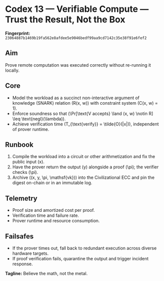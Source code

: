 # Codex 13 — Verifiable Compute — Trust the Result, Not the Box

**Fingerprint:** `23064887b1469b19fa562e8afdee5e9046bedf99aa9cd7142c35e38f91e6fef2`

## Aim
Prove remote computation was executed correctly without re-running it locally.

## Core
- Model the workload as a succinct non-interactive argument of knowledge (SNARK) relation \(R(x, w)\) with constraint system \(C(x, w) = 1\).
- Enforce soundness so that \(\Pr[\text{V accepts} \land (x, w) \notin R] \leq \text{negl}(\lambda)\).
- Achieve verification time \(T_{\text{verify}} = \tilde{O}(|x|)\), independent of prover runtime.

## Runbook
1. Compile the workload into a circuit or other arithmetization and fix the public input \(x\).
2. Have the prover return the output \(y\) alongside a proof \(\pi\); the verifier checks \(\pi\).
3. Archive \((x, y, \pi, \mathsf{vk})\) into the Civilizational ECC and pin the digest on-chain or in an immutable log.

## Telemetry
- Proof size and amortized cost per proof.
- Verification time and failure rate.
- Prover runtime and resource consumption.

## Failsafes
- If the prover times out, fall back to redundant execution across diverse hardware targets.
- If proof verification fails, quarantine the output and trigger incident response.

**Tagline:** Believe the math, not the metal.
